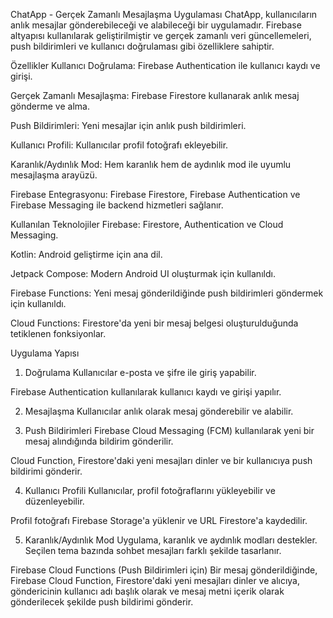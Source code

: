 ChatApp - Gerçek Zamanlı Mesajlaşma Uygulaması
ChatApp, kullanıcıların anlık mesajlar gönderebileceği ve alabileceği bir uygulamadır.
Firebase altyapısı kullanılarak geliştirilmiştir ve gerçek zamanlı veri güncellemeleri, push bildirimleri ve kullanıcı doğrulaması gibi özelliklere sahiptir.

Özellikler
Kullanıcı Doğrulama: Firebase Authentication ile kullanıcı kaydı ve girişi.

Gerçek Zamanlı Mesajlaşma: Firebase Firestore kullanarak anlık mesaj gönderme ve alma.

Push Bildirimleri: Yeni mesajlar için anlık push bildirimleri.

Kullanıcı Profili: Kullanıcılar profil fotoğrafı ekleyebilir.

Karanlık/Aydınlık Mod: Hem karanlık hem de aydınlık mod ile uyumlu mesajlaşma arayüzü.

Firebase Entegrasyonu: Firebase Firestore, Firebase Authentication ve Firebase Messaging ile backend hizmetleri sağlanır.

Kullanılan Teknolojiler
Firebase: Firestore, Authentication ve Cloud Messaging.

Kotlin: Android geliştirme için ana dil.

Jetpack Compose: Modern Android UI oluşturmak için kullanıldı.

Firebase Functions: Yeni mesaj gönderildiğinde push bildirimleri göndermek için kullanıldı.

Cloud Functions: Firestore'da yeni bir mesaj belgesi oluşturulduğunda tetiklenen fonksiyonlar.

Uygulama Yapısı
1. Doğrulama
Kullanıcılar e-posta ve şifre ile giriş yapabilir.

Firebase Authentication kullanılarak kullanıcı kaydı ve girişi yapılır.

2. Mesajlaşma
Kullanıcılar anlık olarak mesaj gönderebilir ve alabilir.


3. Push Bildirimleri
Firebase Cloud Messaging (FCM) kullanılarak yeni bir mesaj alındığında bildirim gönderilir.

Cloud Function, Firestore'daki yeni mesajları dinler ve bir kullanıcıya push bildirimi gönderir.

4. Kullanıcı Profili
Kullanıcılar, profil fotoğraflarını yükleyebilir ve düzenleyebilir.

Profil fotoğrafı Firebase Storage'a yüklenir ve URL Firestore'a kaydedilir.

5. Karanlık/Aydınlık Mod
Uygulama, karanlık ve aydınlık modları destekler. Seçilen tema bazında sohbet mesajları farklı şekilde tasarlanır.

Firebase Cloud Functions (Push Bildirimleri için)
Bir mesaj gönderildiğinde, Firebase Cloud Function, Firestore'daki yeni mesajları dinler ve alıcıya, göndericinin kullanıcı adı başlık olarak ve mesaj metni içerik olarak gönderilecek şekilde push bildirimi gönderir.

